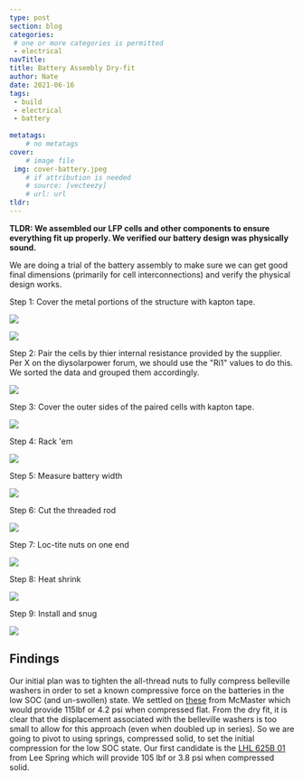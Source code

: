 ```yaml
---
type: post
section: blog
categories: 
 # one or more categories is permitted
 - electrical
navTitle: 
title: Battery Assembly Dry-fit
author: Nate
date: 2021-06-16
tags:
 - build
 - electrical
 - battery
 
metatags:
	# no metatags
cover: 
	# image file
 img: cover-battery.jpeg
	# if attribution is needed
	# source: [vecteezy]
	# url: url
tldr:
---
```

**TLDR: We assembled our LFP cells and other components to ensure everything fit up properly.  We verified our battery design was physically sound.**<!--excerpt-->

We are doing a trial of the battery assembly to make sure we can get good final dimensions (primarily for cell interconnections) and verify the physical design works.

Step 1:  Cover the metal portions of the structure with kapton tape.

![](kapton-sides.jpeg)

![](kapton-bottom.jpeg)

Step 2:  Pair the cells by thier internal resistance provided by the supplier.  Per X on the diysolarpower forum, we should use the "Ri1" values to do this.  We sorted the data and grouped them accordingly.

![](paired-cells.jpeg)

Step 3: Cover the outer sides of the paired cells with kapton tape.

![](kapton-cells.jpeg)

Step 4: Rack 'em

![](full-battery.jpeg)

Step 5: Measure battery width

![](measure.jpg)

Step 6: Cut the threaded rod

![](cutrod.jpg)

Step 7: Loc-tite nuts on one end

![](loctite.jpg)

Step 8: Heat shrink

![](heatshrink.jpg)

Step 9: Install and snug

![](install.jpg)


## Findings
Our initial plan was to tighten the all-thread nuts to fully compress belleville washers in order to set a known compressive force on the batteries in the low SOC (and un-swollen) state.  We settled on [these](https://www.mcmaster.com/9712K62/) from McMaster which would provide 115lbf or 4.2 psi when compressed flat.  From the dry fit, it is clear that the displacement associated with the belleville washers is too small to allow for this approach (even when doubled up in series).  So we are going to pivot to using springs, compressed solid, to set the initial compression for the low SOC state.  Our first candidate is the [LHL 625B 01](https://www.leespring.com/compression-springs-hefty?search=LHL625B01) from Lee Spring which will provide 105 lbf or 3.8 psi when compressed solid.